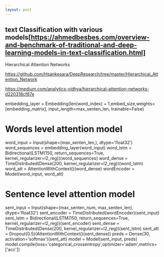 ```yaml
---
layout: post
---
```


## text Classification with various models[https://ahmedbesbes.com/overview-and-benchmark-of-traditional-and-deep-learning-models-in-text-classification.html]

Hierarchical Attention Networks 

https://github.com/Hsankesara/DeepResearch/tree/master/Hierarchical_Attention_Network

https://medium.com/analytics-vidhya/hierarchical-attention-networks-d220318cf87e


embedding_layer = Embedding(len(word_index) + 1,embed_size,weights=[embedding_matrix], input_length=max_senten_len, trainable=False)

# Words level attention model
word_input = Input(shape=(max_senten_len,), dtype='float32')
word_sequences = embedding_layer(word_input)
word_lstm = Bidirectional(LSTM(150, return_sequences=True, kernel_regularizer=l2_reg))(word_sequences)
word_dense = TimeDistributed(Dense(200, kernel_regularizer=l2_reg))(word_lstm)
word_att = AttentionWithContext()(word_dense)
wordEncoder = Model(word_input, word_att)

# Sentence level attention model
sent_input = Input(shape=(max_senten_num, max_senten_len), dtype='float32')
sent_encoder = TimeDistributed(wordEncoder)(sent_input)
sent_lstm = Bidirectional(LSTM(150, return_sequences=True, kernel_regularizer=l2_reg))(sent_encoder)
sent_dense = TimeDistributed(Dense(200, kernel_regularizer=l2_reg))(sent_lstm)
sent_att = Dropout(0.5)(AttentionWithContext()(sent_dense))
preds = Dense(30, activation='softmax')(sent_att)
model = Model(sent_input, preds)
model.compile(loss='categorical_crossentropy',optimizer='adam',metrics=['acc'])